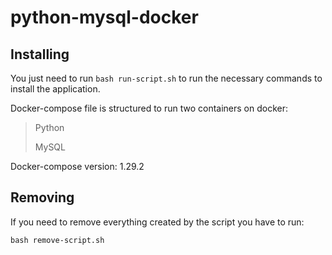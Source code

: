 # python-mysql-docker


## Installing

You just need to run `bash run-script.sh` to run the necessary commands to install the application.

Docker-compose file is structured to run two containers on docker:
> Python
> 
> MySQL 


Docker-compose version: 1.29.2


## Removing
If you need to remove everything created by the script you have to run:

`bash remove-script.sh` 
